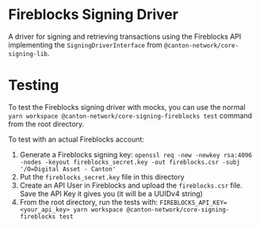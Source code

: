 # Fireblocks Signing Driver

A driver for signing and retrieving transactions using the Fireblocks API implementing the `SigningDriverInterface` from `@canton-network/core-signing-lib`.

# Testing

To test the Fireblocks signing driver with mocks, you can use the normal `yarn workspace @canton-network/core-signing-fireblocks test` command from the root directory.

To test with an actual Fireblocks account:

1. Generate a Fireblocks signing key: `openssl req -new -newkey rsa:4096 -nodes -keyout fireblocks_secret.key -out fireblocks.csr -subj '/O=Digital Asset - Canton'`
2. Put the `fireblocks_secret.key` file in this directory
3. Create an API User in Fireblocks and upload the `fireblocks.csr` file. Save the API Key it gives you (it will be a UUIDv4 string)
4. From the root directory, run the tests with: `FIREBLOCKS_API_KEY=<your_api_key> yarn workspace @canton-network/core-signing-fireblocks test`
